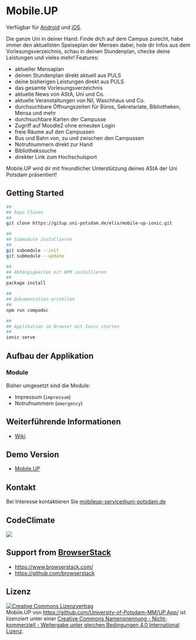 # Mobile.UP

Verfügbar für [Android](https://play.google.com/store/apps/details?id=de.floriangoessler.upapp) und [iOS](https://itunes.apple.com/de/app/mobile.up/id541440873?mt=8).

Die ganze Uni in deiner Hand: Finde dich auf dem Campus zurecht, habe immer den aktuellsten Speiseplan der Mensen dabei, hole dir Infos aus dem Vorlesungsverzeichnis, schau in deinen Stundenplan, checke deine Leistungen und vieles mehr!
Features:

- aktueller Mensaplan
- deinen Stundenplan direkt aktuell aus PULS
- deine bisherigen Leistungen direkt aus PULS
- das gesamte Vorlesungsverzeichnis
- aktuelle News von AStA, Uni und Co.
- aktuelle Veranstaltungen von Nil, Waschhaus und Co.
- durchsuchbare Öffnungszeiten für Büros, Sekretariate, Bibliotheken, Mensa und mehr
- durchsuchbare Karten der Campusse
- Zugriff auf Moodle2 ohne erneuten Login
- freie Räume auf den Campussen
- Bus und Bahn von, zu und zwischen den Campussen
- Notrufnummern direkt zur Hand
- Bibliothekssuche
- direkter Link zum Hochschulsport

Mobile.UP wird dir mit freundlicher Unterstützung deines AStA der Uni Potsdam präsentiert!

## Getting Started

```sh
##
## Repo Clonen
##
git clone https://gitup.uni-potsdam.de/elis/mobile-up-ionic.git

##
## Submodule installieren
##
git subomdule --init
git submodule --update

##
## Abhängigkeiten mit NPM installieren
##
package install

##
## Dokumentation erstellen
##
npm run compodoc

##
## Applikation im Browser mit Ionic starten
##
ionic serve
 ```

## Aufbau der Applikation

### Module

Bisher umgesetzt sind die Module:
- Impressum (```impressum```)
- Notrufnummern (```emergency```)

## Weiterführende Informationen

* [Wiki](https://github.com/University-of-Potsdam-MM/UP.App/wiki)

## Demo Version

* [Mobile.UP](https://mobileup.uni-potsdam.de/)

## Kontakt

Bei Interesse kontaktieren Sie mobileup-service@uni-potsdam.de


## CodeClimate

<a href="https://codeclimate.com/github/University-of-Potsdam-MM/UP.App"><img src="https://codeclimate.com/github/University-of-Potsdam-MM/UP.App/badges/gpa.svg" /></a>

## Support from [BrowserStack](https://www.browserstack.com/)

- https://www.browserstack.com/
- https://github.com/browserstack

## Lizenz

<a rel="license" href="http://creativecommons.org/licenses/by-nc-sa/4.0/"><img alt="Creative Commons Lizenzvertrag" style="border-width:0" src="http://i.creativecommons.org/l/by-nc-sa/4.0/88x31.png" /></a><br /><span xmlns:dct="http://purl.org/dc/terms/" property="dct:title">Mobile.UP</span> von <a xmlns:cc="http://creativecommons.org/ns#" href="https://github.com/University-of-Potsdam-MM/UP.App/" property="cc:attributionName" rel="cc:attributionURL">https://github.com/University-of-Potsdam-MM/UP.App/</a> ist lizenziert unter einer <a rel="license" href="http://creativecommons.org/licenses/by-nc-sa/4.0/">Creative Commons Namensnennung - Nicht-kommerziell - Weitergabe unter gleichen Bedingungen 4.0 International Lizenz</a>.
